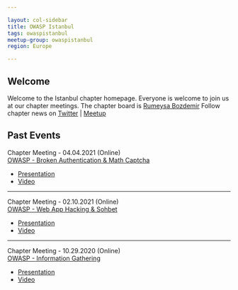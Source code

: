 ```yaml
---

layout: col-sidebar
title: OWASP Istanbul
tags: owaspistanbul
meetup-group: owaspistanbul
region: Europe

---
```



## Welcome
Welcome to the Istanbul chapter homepage. Everyone is welcome to join us at our chapter meetings. The chapter board is <a href="mailto:rumeysa.bozdemir@owasp.org">Rumeysa Bozdemir</a>
Follow chapter news on [Twitter](https://twitter.com/OWASPIstanbul) | [Meetup](https://www.meetup.com/OWASPIstanbul/)

## Past Events
Chapter Meeting - 04.04.2021 (Online)<br>
[OWASP - Broken Authentication & Math Captcha](https://www.meetup.com/tr-TR/OWASPistanbul/events/277256226/)
* [Presentation](https://www.slideshare.net/RumeysaBozdemir/broken-authentication-owasp-istanbul)
* [Video](https://youtube.com/c/rumeysabozdemir)
<hr>

Chapter Meeting - 02.10.2021 (Online)<br>
[OWASP - Web App Hacking & Sohbet](https://www.meetup.com/tr-TR/OWASPistanbul/events/276188658/)
* [Presentation](https://www.slideshare.net/RumeysaBozdemir/web-app-hacking-owasp-istanbul-242538417)
* [Video](https://youtu.be/vC_C26a1lzw)
<hr>

Chapter Meeting - 10.29.2020 (Online)<br>
[OWASP - Information Gathering](https://www.meetup.com/tr-TR/OWASPistanbul/events/273920215/)
* [Presentation](https://www.slideshare.net/RumeysaBozdemir/information-gathering-242538383)
* [Video](https://youtu.be/OeiP9f_sfas)
